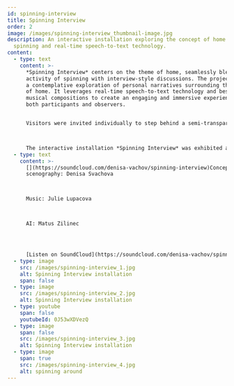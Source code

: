 ```yaml
---
id: spinning-interview
title: Spinning Interview
order: 2
image: /images/spinning-interview_thumbnail-image.jpg
description: An interactive installation exploring the concept of home through
  spinning and real-time speech-to-text technology.
content:
  - type: text
    content: >-
      *Spinning Interview* centers on the theme of home, seamlessly blending the
      activity of spinning with interview-style discussions. The project offers
      a contemplative exploration of personal narratives surrounding the notion
      of home. It leverages real-time speech-to-text technology and bespoke
      musical compositions to create an engaging and immersive experience for
      both participants and observers.


      Visitors were invited individually to step behind a semi-transparent curtain, where instruction cards guided them to keep turning around while answering questions into a microphone. Other visitors could observe the responder through the curtain and read the answers displayed in real-time on a screen and website.



      The interactive installation *Spinning Interview* was exhibited at the Control exhibition at the Toni Areal in Zurich, Switzerland in 2024
  - type: text
    content: >-
      [](https://soundcloud.com/denisa-vachov/spinning-interview)Concept,
      scenography: Denisa Svachova



      Music: Julie Lupacova



      AI: Matus Zilinec




      [Listen on SoundCloud](https://soundcloud.com/denisa-vachov/spinning-interview)
  - type: image
    src: /images/spinning-interview_1.jpg
    alt: Spinning Interview installation
    span: false
  - type: image
    src: /images/spinning-interview_2.jpg
    alt: Spinning Interview installation
  - type: youtube
    span: false
    youtubeId: 0J53wXDVezQ
  - type: image
    span: false
    src: /images/spinning-interview_3.jpg
    alt: Spinning Interview installation
  - type: image
    span: true
    src: /images/spinning-interview_4.jpg
    alt: spinning around
---
```


